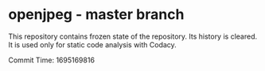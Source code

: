 # openjpeg - master branch

This repository contains frozen state of the repository.
Its history is cleared. It is used only for static code
analysis with Codacy.

Commit Time: 1695169816